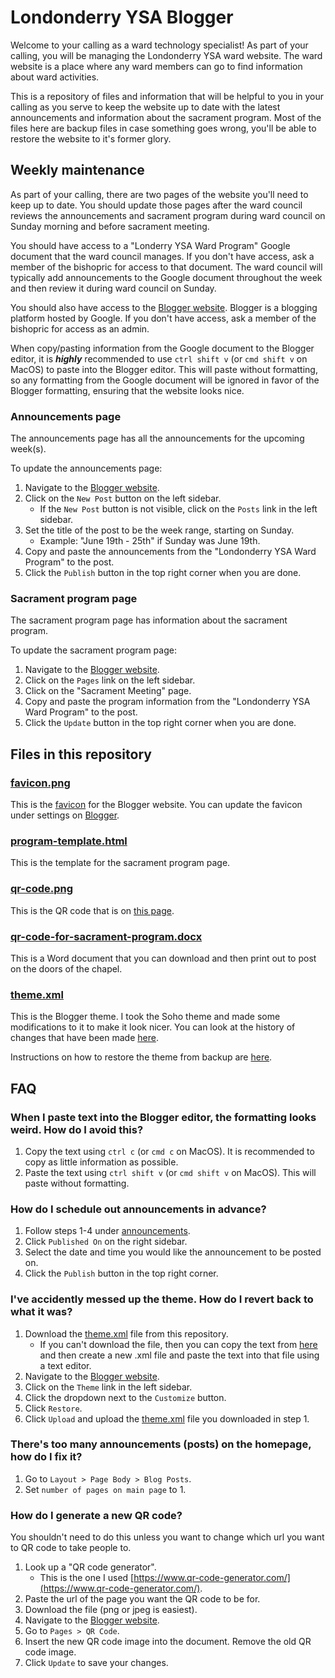 # Londonderry YSA Blogger

Welcome to your calling as a ward technology specialist! As part of your calling, you will be managing the Londonderry YSA ward website. The ward website is a place where any ward members can go to find information about ward activities.

This is a repository of files and information that will be helpful to you in your calling as you serve to keep the website up to date with the latest announcements and information about the sacrament program. Most of the files here are backup files in case something goes wrong, you'll be able to restore the website to it's former glory.

## Weekly maintenance

As part of your calling, there are two pages of the website you'll need to keep up to date. You should update those pages after the ward council reviews the announcements and sacrament program during ward council on Sunday morning and before sacrament meeting.

You should have access to a "Londerry YSA Ward Program" Google document that the ward council manages. If you don't have access, ask a member of the bishopric for access to that document. The ward council will typically add announcements to the Google document throughout the week and then review it during ward council on Sunday.

You should also have access to the [Blogger website](https://www.blogger.com). Blogger is a blogging platform hosted by Google. If you don't have access, ask a member of the bishopric for access as an admin.

When copy/pasting information from the Google document to the Blogger editor, it is ***highly*** recommended to use `ctrl shift v` (or `cmd shift v` on MacOS) to paste into the Blogger editor. This will paste without formatting, so any formatting from the Google document will be ignored in favor of the Blogger formatting, ensuring that the website looks nice.

### Announcements page

The announcements page has all the announcements for the upcoming week(s).

<!-- TODO: Add more detailed steps to expand upon step 4  -->
To update the announcements page:
1. Navigate to the [Blogger website](https://www.blogger.com).
2. Click on the `New Post` button on the left sidebar.
    - If the `New Post` button is not visible, click on the `Posts` link in the left sidebar.
3. Set the title of the post to be the week range, starting on Sunday.
    - Example: "June 19th - 25th" if Sunday was June 19th.
4. Copy and paste the announcements from the "Londonderry YSA Ward Program" to the post.
5. Click the `Publish` button in the top right corner when you are done.

### Sacrament program page

The sacrament program page has information about the sacrament program.

<!-- TODO: Add more detailed steps to expand upon step 4  -->
To update the sacrament program page:
1. Navigate to the [Blogger website](https://www.blogger.com).
2. Click on the `Pages` link on the left sidebar.
3. Click on the "Sacrament Meeting" page.
4. Copy and paste the program information from the "Londonderry YSA Ward Program" to the post.
5. Click the `Update` button in the top right corner when you are done.

## Files in this repository

### [favicon.png](favicon.png)

This is the [favicon](https://www.w3schools.com/html/html_favicon.asp) for the Blogger website. You can update the favicon under settings on [Blogger](https://www.blogger.com).

### [program-template.html](program-template.html)
<!-- TODO: Add more information about how to use the template -->
This is the template for the sacrament program page.

### [qr-code.png](qr-code.png)

This is the QR code that is on [this page](https://londonderryysa.blogspot.com/p/qr-code.html).

### [qr-code-for-sacrament-program.docx](qr-code-for-sacrament-program.docx)

This is a Word document that you can download and then print out to post on the doors of the chapel.

### [theme.xml](theme.xml)

This is the Blogger theme. I took the Soho theme and made some modifications to it to make it look nicer. You can look at the history of changes that have been made [here](https://github.com/Zachatoo/londonderry-ysa-blogger/commits/main/theme.xml).

Instructions on how to restore the theme from backup are [here](#ive-accidently-messed-up-the-theme-how-do-i-revert-back-to-what-it-was).

## FAQ

### When I paste text into the Blogger editor, the formatting looks weird. How do I avoid this?
1. Copy the text using `ctrl c` (or `cmd c` on MacOS). It is recommended to copy as little information as possible.
2. Paste the text using `ctrl shift v` (or `cmd shift v` on MacOS). This will paste without formatting.

### How do I schedule out announcements in advance?
1. Follow steps 1-4 under [announcements](#announcements-page).
2. Click `Published On` on the right sidebar.
3. Select the date and time you would like the announcement to be posted on.
4. Click the `Publish` button in the top right corner.


### I've accidently messed up the theme. How do I revert back to what it was?

1. Download the [theme.xml](theme.xml) file from this repository.
    - If you can't download the file, then you can copy the text from [here](https://raw.githubusercontent.com/Zachatoo/londonderry-ysa-blogger/main/theme.xml) and then create a new .xml file and paste the text into that file using a text editor.
2. Navigate to the [Blogger website](https://www.blogger.com).
3. Click on the `Theme` link in the left sidebar.
4. Click the dropdown next to the `Customize` button.
5. Click `Restore`.
6. Click `Upload` and upload the [theme.xml](theme.xml) file you downloaded in step 1.

### There's too many announcements (posts) on the homepage, how do I fix it?

1. Go to `Layout > Page Body > Blog Posts`.
2. Set `number of pages on main page` to 1.

### How do I generate a new QR code?

You shouldn't need to do this unless you want to change which url you want to QR code to take people to.

1. Look up a "QR code generator".
    - This is the one I used [https://www.qr-code-generator.com/](https://www.qr-code-generator.com/).
2. Paste the url of the page you want the QR code to be for.
3. Download the file (png or jpeg is easiest).
4. Navigate to the [Blogger website](https://www.blogger.com).
5. Go to `Pages > QR Code`.
6. Insert the new QR code image into the document. Remove the old QR code image.
7. Click `Update` to save your changes.